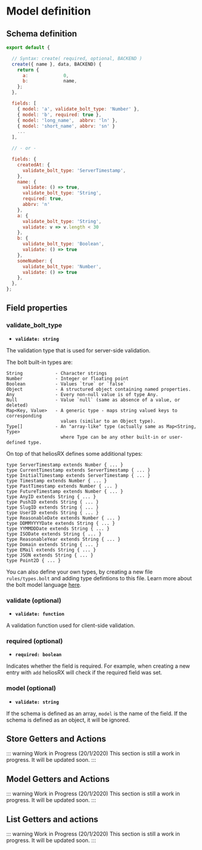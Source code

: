 # Model definition

## Schema definition

```js
export default {

  // Syntax: create( required, optional, BACKEND )
  create({ name }, data, BACKEND) {
    return {
      a:             0,
      b:             name,
    };
  },

  fields: [
    { model: 'a', validate_bolt_type: 'Number' },
    { model: 'b', required: true },
    { model: 'long_name',  abbrv: 'ln' },
    { model: 'short_name', abbrv: 'sn' }
    ...
  ],

  // - or -

  fields: {
    createdAt: {
      validate_bolt_type: 'ServerTimestamp',
    },
    name: {
      validate: () => true,
      validate_bolt_type: 'String',
      required: true,
      abbrv: 'n'
    },
    a: {
      validate_bolt_type: 'String',
      validate: v => v.length < 30
    },
    b: {
      validate_bolt_type: 'Boolean',
      validate: () => true
    },
    someNumber: {
      validate_bolt_type: 'Number',
      validate: () => true
    },
  },
};
```

## Field properties

### validate_bolt_type

- **`validate: string`**

The validation type that is used for server-side validation.

The bolt built-in types are:

```
String            - Character strings
Number            - Integer or floating point
Boolean           - Values `true` or `false`
Object            - A structured object containing named properties.
Any               - Every non-null value is of type Any.
Null              - Value `null` (same as absence of a value, or deleted)
Map<Key, Value>   - A generic type - maps string valued keys to corresponding
                    values (similar to an Object type).
Type[]            - An "array-like" type (actually same as Map<String, Type>
                    where Type can be any other built-in or user-defined type.
```

On top of that heliosRX defines some additional types:

```bolt
type ServerTimestamp extends Number { ... }
type CurrentTimestamp extends ServerTimestamp { ... }
type InitialTimestamp extends ServerTimestamp { ... }
type Timestamp extends Number { ... }
type PastTimestamp extends Number { ... }
type FutureTimestamp extends Number { ... }
type AnyID extends String { ... }
type PushID extends String { ... }
type SlugID extends String { ... }
type UserID extends String { ... }
type ReasonableDate extends Number { ... }
type DDMMYYYYDate extends String { ... }
type YYMMDDDate extends String { ... }
type ISODate extends String { ... }
type ReasonableYear extends String { ... }
type Domain extends String { ... }
type EMail extends String { ... }
type JSON extends String { ... }
type Point2D { ... }
```

You can also define your own types, by creating a new file `rules/types.bolt`
and adding type defintions to this file. Learn more about the bolt model language
[here](https://github.com/FirebaseExtended/bolt/blob/master/docs/language.md).

### validate (optional)

- **`validate: function`**

A validation function used for client-side validation.

### required (optional)

- **`required: boolean`**

Indicates whether the field is required. For example, when creating a new
entry with `add` heliosRX will check if the required field was set.

### model (optional)

- **`validate: string`**

If the schema is defined as an array, `model` is the name of the field.
If the schema is defined as an object, it will be ignored.

## Store Getters and Actions

::: warning Work in Progress (20/1/2020)
This section is still a work in progress. It will be updated soon.
:::

## Model Getters and Actions

::: warning Work in Progress (20/1/2020)
This section is still a work in progress. It will be updated soon.
:::

## List Getters and actions

::: warning Work in Progress (20/1/2020)
This section is still a work in progress. It will be updated soon.
:::
